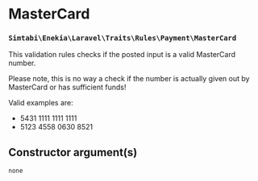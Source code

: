 # MasterCard
### `Simtabi\Enekia\Laravel\Traits\Rules\Payment\MasterCard`

This validation rules checks if the posted input is a valid MasterCard number.

Please note, this is no way a check if the number is actually given out by MasterCard or has sufficient funds!

Valid examples are:

- 5431 1111 1111 1111
- 5123 4558 0630 8521

## Constructor argument(s)

```php
none
```